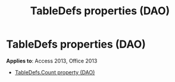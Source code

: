 ﻿---
title: TableDefs properties (DAO)
TOCTitle: Properties
ms:assetid: a565e9c7-36ef-47b7-a476-56333cc7f2a2
ms:mtpsurl: https://msdn.microsoft.com/library/Dn142529(v=office.15)
ms:contentKeyID: 52073767
ms.date: 09/18/2015
mtps_version: v=office.15
---

# TableDefs properties (DAO)


**Applies to**: Access 2013, Office 2013



  - [TableDefs.Count property (DAO)](tabledefs-count-property-dao.md)

